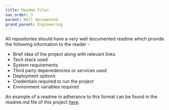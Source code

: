 ```yaml
---
title: Readme files
nav_order: 3
parent: Well documented
grand_parent: Engineering
---
```



All repositories should have a very well documented readme which provide the following information to the reader -

- Brief idea of the project along with relevant links
- Tech stack used
- System requirements
- Third party depenedencies or services used
- Deployment options
- Credentials required to run the project
- Environment variables required

An example of a readme in adherance to this format can be found in the readme.md file of this project [here](https://github.com/commutatus/awesome).
